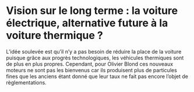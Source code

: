 # Vision sur le long terme : la voiture électrique, alternative future à la voiture thermique ?

L’idée soulevée est qu’il n’y a pas besoin de réduire la place de la voiture puisque grâce aux progrès technologiques, les véhicules thermiques sont de plus en plus propres. Cependant, pour Olivier Blond ces nouveaux moteurs ne sont pas les bienvenus car ils produisent plus de particules fines que les anciens étant donné que leur taux ne fait pas encore l’objet de règlementations.
